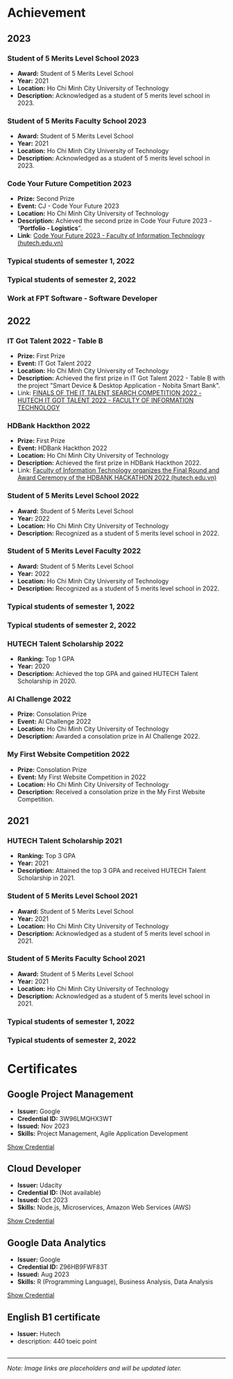 # Achievement

## 2023

### Student of 5 Merits Level School 2023

- **Award:** Student of 5 Merits Level School
- **Year:** 2021
- **Location:** Ho Chi Minh City University of Technology
- **Description:** Acknowledged as a student of 5 merits level school in 2023.

### Student of 5 Merits Faculty School 2023

- **Award:** Student of 5 Merits Level School
- **Year:** 2021
- **Location:** Ho Chi Minh City University of Technology
- **Description:** Acknowledged as a student of 5 merits level school in 2023.

### Code Your Future Competition 2023

- **Prize:** Second Prize
- **Event:** CJ - Code Your Future 2023
- **Location:** Ho Chi Minh City University of Technology
- **Description:** Achieved the second prize in Code Your Future 2023 - “**Portfolio - Logistics**”.
- **Link**: [Code Your Future 2023 - Faculty of Information Technology (hutech.edu.vn)](https://www.hutech.edu.vn/khoacntt/tin-tuc/tin-tuc-su-kien/14613378-cuoc-thi-code-your-future-2023)

### Typical students of semester 1, 2022

### Typical students of semester 2, 2022

### Work at FPT Software - Software Developer

## 2022

### IT Got Talent 2022 - Table B

- **Prize:** First Prize
- **Event:** IT Got Talent 2022
- **Location:** Ho Chi Minh City University of Technology
- **Description:** Achieved the first prize in IT Got Talent 2022 - Table B with the project "Smart Device & Desktop Application - Nobita Smart Bank".
- Link: [FINALS OF THE IT TALENT SEARCH COMPETITION 2022 - HUTECH IT GOT TALENT 2022 - FACULTY OF INFORMATION TECHNOLOGY](https://www.hutech.edu.vn/khoacntt/tin-tuc/tin-tuc-su-kien/14608074-chung-ket-cuoc-thi-tim-kiem-tai-nang-cntt-2022-hutech-it-got-talent-2022)

### HDBank Hackthon 2022

- **Prize:** First Prize
- **Event:** HDBank Hackthon 2022
- **Location:** Ho Chi Minh City University of Technology
- **Description:** Achieved the first prize in HDBank Hackthon 2022.
- Link: [Faculty of Information Technology organizes the Final Round and Award Ceremony of the HDBANK HACKATHON 2022 (hutech.edu.vn)](https://www.hutech.edu.vn/homepage/tin-tuc/hoat-dong-sinh-vien/14607882-khoa-cong-nghe-thong-tin-to-chuc-vong-chung-ket-va-le-trao-giai-cuoc-thi-hdbank-hackathon-2022)

### Student of 5 Merits Level School 2022

- **Award:** Student of 5 Merits Level School
- **Year:** 2022
- **Location:** Ho Chi Minh City University of Technology
- **Description:** Recognized as a student of 5 merits level school in 2022.

### Student of 5 Merits Level Faculty 2022

- **Award:** Student of 5 Merits Level School
- **Year:** 2022
- **Location:** Ho Chi Minh City University of Technology
- **Description:** Recognized as a student of 5 merits level school in 2022.

### Typical students of semester 1, 2022

### Typical students of semester 2, 2022

### HUTECH Talent Scholarship 2022

- **Ranking:** Top 1 GPA
- **Year:** 2020
- **Description:** Achieved the top GPA and gained HUTECH Talent Scholarship in 2020.

### AI Challenge 2022

- **Prize:** Consolation Prize
- **Event:** AI Challenge 2022
- **Location:** Ho Chi Minh City University of Technology
- **Description:** Awarded a consolation prize in AI Challenge 2022.

### My First Website Competition 2022

- **Prize:** Consolation Prize
- **Event:** My First Website Competition in 2022
- **Location:** Ho Chi Minh City University of Technology
- **Description:** Received a consolation prize in the My First Website Competition.

## 2021

### HUTECH Talent Scholarship 2021

- **Ranking:** Top 3 GPA
- **Year:** 2021
- **Description:** Attained the top 3 GPA and received HUTECH Talent Scholarship in 2021.

### Student of 5 Merits Level School 2021

- **Award:** Student of 5 Merits Level School
- **Year:** 2021
- **Location:** Ho Chi Minh City University of Technology
- **Description:** Acknowledged as a student of 5 merits level school in 2021.

### Student of 5 Merits Faculty School 2021

- **Award:** Student of 5 Merits Level School
- **Year:** 2021
- **Location:** Ho Chi Minh City University of Technology
- **Description:** Acknowledged as a student of 5 merits level school in 2021.

### Typical students of semester 1, 2022

### Typical students of semester 2, 2022



# Certificates

## Google Project Management

- **Issuer:** Google
- **Credential ID:** 3W96LMQHX3WT
- **Issued:** Nov 2023
- **Skills:** Project Management, Agile Application Development

[Show Credential](https://chat.openai.com/c/6af6cf3a-33b2-4c7d-a10c-dfd9851ebb3a#)

## Cloud Developer

- **Issuer:** Udacity
- **Credential ID:** (Not available)
- **Issued:** Oct 2023
- **Skills:** Node.js, Microservices, Amazon Web Services (AWS)

[Show Credential](https://chat.openai.com/c/6af6cf3a-33b2-4c7d-a10c-dfd9851ebb3a#)

## Google Data Analytics

- **Issuer:** Google
- **Credential ID:** Z96HB9FWF83T
- **Issued:** Aug 2023
- **Skills:** R (Programming Language), Business Analysis, Data Analysis

[Show Credential](https://chat.openai.com/c/6af6cf3a-33b2-4c7d-a10c-dfd9851ebb3a#)

## English B1 certificate

- **Issuer:** Hutech
- description: 440 toeic point

## 

------

*Note: Image links are placeholders and will be updated later.*